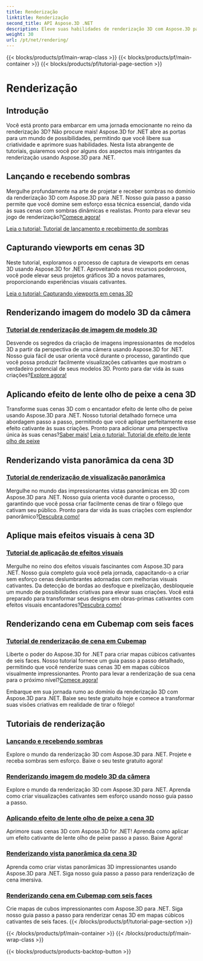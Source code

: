 ```yaml
---
title: Renderização
linktitle: Renderização
second_title: API Aspose.3D .NET
description: Eleve suas habilidades de renderização 3D com Aspose.3D para .NET! Projete sombras, crie visualizações cativantes, aplique efeitos de lente olho de peixe e muito mais.
weight: 30
url: /pt/net/rendering/
---
```


{{< blocks/products/pf/main-wrap-class >}}
{{< blocks/products/pf/main-container >}}
{{< blocks/products/pf/tutorial-page-section >}}

# Renderização

## Introdução

Você está pronto para embarcar em uma jornada emocionante no reino da renderização 3D? Não procure mais! Aspose.3D for .NET abre as portas para um mundo de possibilidades, permitindo que você libere sua criatividade e aprimore suas habilidades. Nesta lista abrangente de tutoriais, guiaremos você por alguns dos aspectos mais intrigantes da renderização usando Aspose.3D para .NET.

## Lançando e recebendo sombras
 Mergulhe profundamente na arte de projetar e receber sombras no domínio da renderização 3D com Aspose.3D para .NET. Nosso guia passo a passo permite que você domine sem esforço essa técnica essencial, dando vida às suas cenas com sombras dinâmicas e realistas. Pronto para elevar seu jogo de renderização?[Comece agora!](./cast-receive-shadows/)

[Leia o tutorial: Tutorial de lançamento e recebimento de sombras](./cast-receive-shadows/)


## Capturando viewports em cenas 3D
Neste tutorial, exploramos o processo de captura de viewports em cenas 3D usando Aspose.3D for .NET. Aproveitando seus recursos poderosos, você pode elevar seus projetos gráficos 3D a novos patamares, proporcionando experiências visuais cativantes.

[Leia o tutorial: Capturando viewports em cenas 3D](./capture-viewport/)


## Renderizando imagem do modelo 3D da câmera
### [Tutorial de renderização de imagem de modelo 3D](./render-3d-model-image/)
 Desvende os segredos da criação de imagens impressionantes de modelos 3D a partir da perspectiva de uma câmera usando Aspose.3D for .NET. Nosso guia fácil de usar orienta você durante o processo, garantindo que você possa produzir facilmente visualizações cativantes que mostram o verdadeiro potencial de seus modelos 3D. Pronto para dar vida às suas criações?[Explore agora!](./render-3d-model-image/)

## Aplicando efeito de lente olho de peixe a cena 3D
Transforme suas cenas 3D com o encantador efeito de lente olho de peixe usando Aspose.3D para .NET. Nosso tutorial detalhado fornece uma abordagem passo a passo, permitindo que você aplique perfeitamente esse efeito cativante às suas criações. Pronto para adicionar uma perspectiva única às suas cenas?[Saber mais!](./fisheye-lens-effect-3d-scene/)
[Leia o tutorial: Tutorial de efeito de lente olho de peixe](./fisheye-lens-effect-3d-scene/)

## Renderizando vista panorâmica da cena 3D
### [Tutorial de renderização de visualização panorâmica](./render-panorama-view/)
 Mergulhe no mundo das impressionantes vistas panorâmicas em 3D com Aspose.3D para .NET. Nosso guia orienta você durante o processo, garantindo que você possa criar facilmente cenas de tirar o fôlego que cativam seu público. Pronto para dar vida às suas criações com esplendor panorâmico?[Descubra como!](./render-panorama-view/)

## Aplique mais efeitos visuais à cena 3D
### [Tutorial de aplicação de efeitos visuais](./apply-visual-effects/)
Mergulhe no reino dos efeitos visuais fascinantes com Aspose.3D para .NET. Nosso guia completo guia você pela jornada, capacitando-o a criar sem esforço cenas deslumbrantes adornadas com melhorias visuais cativantes. Da detecção de bordas ao desfoque e pixelização, desbloqueie um mundo de possibilidades criativas para elevar suas criações. Você está preparado para transformar seus designs em obras-primas cativantes com efeitos visuais encantadores?[Descubra como!](./apply-visual-effects/)

## Renderizando cena em Cubemap com seis faces
### [Tutorial de renderização de cena em Cubemap](./render-scene-cubemap/)
 Liberte o poder do Aspose.3D for .NET para criar mapas cúbicos cativantes de seis faces. Nosso tutorial fornece um guia passo a passo detalhado, permitindo que você renderize suas cenas 3D em mapas cúbicos visualmente impressionantes. Pronto para levar a renderização de sua cena para o próximo nível?[Comece agora!](./render-scene-cubemap/)

Embarque em sua jornada rumo ao domínio da renderização 3D com Aspose.3D para .NET. Baixe seu teste gratuito hoje e comece a transformar suas visões criativas em realidade de tirar o fôlego!
## Tutoriais de renderização
### [Lançando e recebendo sombras](./cast-receive-shadows/)
Explore o mundo da renderização 3D com Aspose.3D para .NET. Projete e receba sombras sem esforço. Baixe o seu teste gratuito agora!
### [Renderizando imagem do modelo 3D da câmera](./render-3d-model-image/)
Explore o mundo da renderização 3D com Aspose.3D para .NET. Aprenda como criar visualizações cativantes sem esforço usando nosso guia passo a passo.
### [Aplicando efeito de lente olho de peixe a cena 3D](./fisheye-lens-effect-3d-scene/)
Aprimore suas cenas 3D com Aspose.3D for .NET! Aprenda como aplicar um efeito cativante de lente olho de peixe passo a passo. Baixe Agora!
### [Renderizando vista panorâmica da cena 3D](./render-panorama-view/)
Aprenda como criar vistas panorâmicas 3D impressionantes usando Aspose.3D para .NET. Siga nosso guia passo a passo para renderização de cena imersiva.
### [Renderizando cena em Cubemap com seis faces](./render-scene-cubemap/)
Crie mapas de cubos impressionantes com Aspose.3D para .NET. Siga nosso guia passo a passo para renderizar cenas 3D em mapas cúbicos cativantes de seis faces.
{{< /blocks/products/pf/tutorial-page-section >}}

{{< /blocks/products/pf/main-container >}}
{{< /blocks/products/pf/main-wrap-class >}}

{{< blocks/products/products-backtop-button >}}
